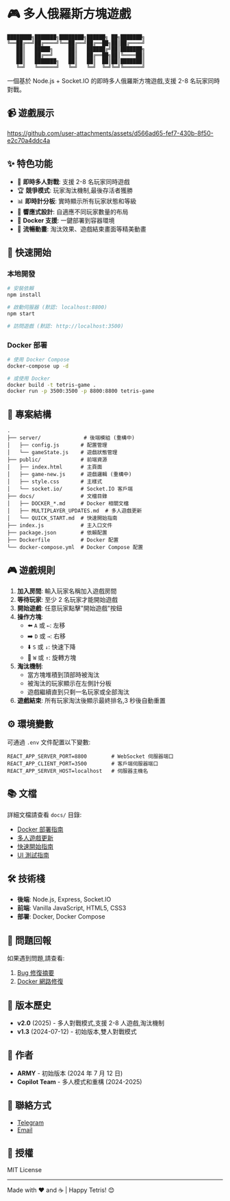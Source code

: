 # 🎮 多人俄羅斯方塊遊戲

```
████████╗███████╗████████╗██████╗ ██╗███████╗
╚══██╔══╝██╔════╝╚══██╔══╝██╔══██╗██║██╔════╝
   ██║   █████╗     ██║   ██████╔╝██║███████╗
   ██║   ██╔══╝     ██║   ██╔══██╗██║╚════██║
   ██║   ███████╗   ██║   ██║  ██║██║███████║
   ╚═╝   ╚══════╝   ╚═╝   ╚═╝  ╚═╝╚═╝╚══════╝
```

一個基於 Node.js + Socket.IO 的即時多人俄羅斯方塊遊戲,支援 2-8 名玩家同時對戰。

## 📹 遊戲展示

https://github.com/user-attachments/assets/d566ad65-fef7-430b-8f50-e2c70a4ddc4a

## ✨ 特色功能

- 🎯 **即時多人對戰**: 支援 2-8 名玩家同時遊戲
- 🏆 **競爭模式**: 玩家淘汰機制,最後存活者獲勝
- 📊 **即時計分板**: 實時顯示所有玩家狀態和等級
- 🎨 **響應式設計**: 自適應不同玩家數量的布局
- 🐳 **Docker 支援**: 一鍵部署到容器環境
- 💫 **流暢動畫**: 淘汰效果、遊戲結束畫面等精美動畫

## 🚀 快速開始

### 本地開發

```bash
# 安裝依賴
npm install

# 啟動伺服器 (默認: localhost:8800)
npm start

# 訪問遊戲 (默認: http://localhost:3500)
```

### Docker 部署

```bash
# 使用 Docker Compose
docker-compose up -d

# 或使用 Docker
docker build -t tetris-game .
docker run -p 3500:3500 -p 8800:8800 tetris-game
```

## 📁 專案結構

```
.
├── server/              # 後端模組 (重構中)
│   ├── config.js       # 配置管理
│   └── gameState.js    # 遊戲狀態管理
├── public/             # 前端資源
│   ├── index.html      # 主頁面
│   ├── game-new.js     # 遊戲邏輯 (重構中)
│   ├── style.css       # 主樣式
│   └── socket.io/      # Socket.IO 客戶端
├── docs/               # 文檔目錄
│   ├── DOCKER_*.md     # Docker 相關文檔
│   ├── MULTIPLAYER_UPDATES.md  # 多人遊戲更新
│   └── QUICK_START.md  # 快速開始指南
├── index.js            # 主入口文件
├── package.json        # 依賴配置
├── Dockerfile          # Docker 配置
└── docker-compose.yml  # Docker Compose 配置
```

## 🎮 遊戲規則

1. **加入房間**: 輸入玩家名稱加入遊戲房間
2. **等待玩家**: 至少 2 名玩家才能開始遊戲
3. **開始遊戲**: 任意玩家點擊"開始遊戲"按鈕
4. **操作方塊**:
   - ⬅️ `A` 或 `←`: 左移
   - ➡️ `D` 或 `→`: 右移
   - ⬇️ `S` 或 `↓`: 快速下降
   - 🔄 `W` 或 `↑`: 旋轉方塊
5. **淘汰機制**:
   - 當方塊堆積到頂部時被淘汰
   - 被淘汰的玩家顯示在左側計分板
   - 遊戲繼續直到只剩一名玩家或全部淘汰
6. **遊戲結束**: 所有玩家淘汰後顯示最終排名,3 秒後自動重置

## ⚙️ 環境變數

可通過 `.env` 文件配置以下變數:

```env
REACT_APP_SERVER_PORT=8800        # WebSocket 伺服器端口
REACT_APP_CLIENT_PORT=3500        # 客戶端伺服器端口
REACT_APP_SERVER_HOST=localhost   # 伺服器主機名
```

## 📚 文檔

詳細文檔請查看 `docs/` 目錄:

- [Docker 部署指南](docs/DOCKER_GUIDE.md)
- [多人遊戲更新](docs/MULTIPLAYER_UPDATES.md)
- [快速開始指南](docs/QUICK_START.md)
- [UI 測試指南](docs/UI_TEST_GUIDE.md)

## 🛠️ 技術棧

- **後端**: Node.js, Express, Socket.IO
- **前端**: Vanilla JavaScript, HTML5, CSS3
- **部署**: Docker, Docker Compose

## 🐛 問題回報

如果遇到問題,請查看:

1. [Bug 修復摘要](docs/BUGFIX_SUMMARY.md)
2. [Docker 網路修復](docs/DOCKER_NETWORK_FIX.md)

## 📝 版本歷史

- **v2.0** (2025) - 多人對戰模式,支援 2-8 人遊戲,淘汰機制
- **v1.3** (2024-07-12) - 初始版本,雙人對戰模式

## 👥 作者

- **ARMY** - 初始版本 (2024 年 7 月 12 日)
- **Copilot Team** - 多人模式和重構 (2024-2025)

## 💬 聯絡方式

- [Telegram](https://t.me/plzbugmenot)
- [Email](mailto:pleasebugmenot.dev@gmail.com)

## 📄 授權

MIT License

---

Made with ❤️ and ☕ | Happy Tetris! 😊
